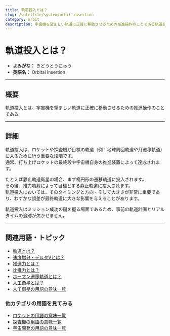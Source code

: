 ```yaml
---
title: 軌道投入とは？
slug: /satellite/system/orbit-insertion
category: orbit
description: 宇宙機を望ましい軌道に正確に移動させるための推進操作のことである軌道投入の意味・定義・内容について解説します。  
---
```


# 軌道投入とは？

- **よみがな：** きどうとうにゅう  
- **英語名：** Orbital Insertion  

---

## 概要

軌道投入とは、宇宙機を望ましい軌道に正確に移動させるための推進操作のことである。  

---

## 詳細

軌道投入は、ロケットや探査機が目標の軌道（例：地球周回軌道や月遷移軌道）に入るために行う重要な段階です。  
通常、打ち上げロケットの最終段や宇宙機自身の推進装置によって達成されます。  

たとえば静止軌道衛星の場合、まず楕円形の遷移軌道に投入されます。  
その後、推力噴射によって目標とする静止軌道に投入されます。  
軌道投入においては、そのタイミングと方向・そして大きさが非常に重要であり、わずかな誤差が最終軌道に大きな影響を与えることがあります。  

軌道投入はミッション成功の鍵を握る場面であるため、事前の軌道計画とリアルタイムの追跡が欠かせません。  

---

## 関連用語・トピック

- [軌道とは？](/docs/orbit/orbit)
- [速度増分・デルタVとは？](/docs/orbit/mechanics/delta-v-budget)
- [推進力とは？](/docs/rocket/propulsion/system/propulsion)
- [比推力とは？](/docs/rocket/propulsion/system/isp)
- [ホーマン遷移軌道とは？](/docs/orbit/type/hohmann-transfer-orbit)
- [人工衛星とは？](/docs/satellite/satellite)
- [人工衛星の用語の意味一覧](/docs/category/satellite)

### 他カテゴリの用語を見てみる
- [ロケットの用語の意味一覧](/docs/category/rocket)
- [探査機の用語の意味一覧](/docs/category/explorer)
- [宇宙開発の用語の意味一覧](/docs/category/glossary)
